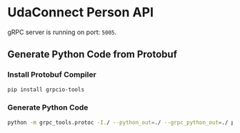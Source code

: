# UdaConnect Person API

gRPC server is running on port: `5005`.

## Generate Python Code from Protobuf

### Install Protobuf Compiler

```bash
pip install grpcio-tools
```

### Generate Python Code

```bash
python -m grpc_tools.protoc -I./ --python_out=./ --grpc_python_out=./ person.proto
```
